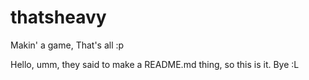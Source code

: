 thatsheavy
==========

Makin' a game, That's all :p

Hello, umm, they said to make a README.md thing, so this is it. Bye :L

